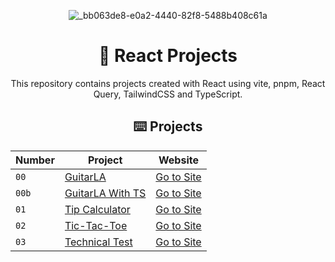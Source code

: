 <div align="center">

![_bb063de8-e0a2-4440-82f8-5488b408c61a](https://github.com/joshuaco/react-projects/assets/9096557/12fdb39c-d8ee-4669-b125-42fc934c70d2)

# 🚀 React Projects

This repository contains projects created with React using vite, pnpm, React Query, TailwindCSS and TypeScript.

## ⌨️ Projects

| Number | Project                             | Website                                                        |
| ------ | ----------------------------------- | ---------------------------------------------------------------|
| `00`   | [GuitarLA](00-guitarLA)             | [Go to Site](https://peaceful-torte-1f1ae9.netlify.app/)       |
| `00b`  | [GuitarLA With TS](00b-guitarLA-ts) | [Go to Site](https://peaceful-torte-1f1ae9.netlify.app/)       |
| `01`   | [Tip Calculator](01-tip-calculator) | [Go to Site](https://flourishing-moonbeam-eaa2f3.netlify.app/) |
| `02`   | [Tic-Tac-Toe](02-tic-tac-toe)       | [Go to Site](https://lively-meringue-14ffbf.netlify.app/)      |
| `03`   | [Technical Test](03-technical-test) | [Go to Site](https://lustrous-dodol-e63736.netlify.app/)       |
